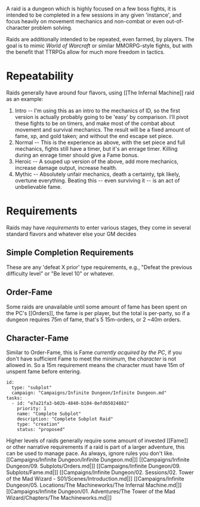 A raid is a dungeon which is highly focused on a few boss fights, it is intended to be completed in a few sessions in any given 'instance', and focus heavily on movement mechanics and non-combat or even out-of-character problem solving.

Raids are additionally intended to be repeated, even farmed, by players. The goal is to mimic _World of Warcraft_ or similar MMORPG-style fights, but with the benefit that TTRPGs allow for much more freedom in tactics.

# Repeatability

Raids generally have around four flavors, using [[The Infernal Machine]] raid as an example:

1. Intro -- I'm using this as an intro to the mechanics of ID, so the first version is actually probably going to be
   'easy' by comparison. I'll pivot these fights to be on timers, and make most of the combat about movement and
    survival mechanics. The result will be a fixed amount of fame, xp, and gold taken; and without the end escape set
    piece.
2. Normal -- This is the experience as above, with the set piece and full mechanics, fights still have a timer, but it's
   an enrage timer. Killing during an enrage timer should give a Fame bonus.
3. Heroic -- A souped up version of the above, add more mechanics, increase damage output, increase health.
4. Mythic -- Absolutely unfair mechanics, death a certainty, tpk likely, overtune everything. Beating this -- even
   surviving it -- is an act of unbelievable fame.
# Requirements

Raids may have _requirements_ to enter various stages, they come in several standard flavors and whatever else your GM decides
## Simple Completion Requirements

These are any 'defeat X prior' type requirements, e.g., "Defeat the previous difficulty level" or "Be level 10" or whatever.
## Order-Fame

Some raids are unavailable until some amount of fame has been spent on the PC's [[Orders]], the fame is per player, but the total is per-party, so if a dungeon requires 75m of fame, that's 5 15m-orders, or 2 ~40m orders.
## Character-Fame

Similar to Order-Fame, this is Fame _currently acquired by the PC_, if you don't have sufficient Fame to meet the minimum, the _character_ is not allowed in. So a 15m requirement means the character must have 15m of unspent fame before entering.

```RpgManager4
id: 
  type: "subplot"
  campaign: "Campaigns/Infinite Dungeon/Infinite Dungeon.md"
tasks: 
  - id: "e7a21fa3-b02b-4840-b104-0efdb5024882"
    priority: 1
    name: "Complete Subplot"
    description: "Complete Subplot Raid"
    type: "creation"
    status: "proposed"
```
Higher levels of raids generally require some amount of invested [[Fame]] or other narrative requirements if a raid is part of a larger adventure, this can be used to manage pace. As always, ignore rules you don't like.
[[Campaigns/Infinite Dungeon/Infinite Dungeon.md|]]
[[Campaigns/Infinite Dungeon/09. Subplots/Orders.md|]]
[[Campaigns/Infinite Dungeon/09. Subplots/Fame.md|]]
[[Campaigns/Infinite Dungeon/02. Sessions/02. Tower of the Mad Wizard - S01/Scenes/Introduction.md|]]
[[Campaigns/Infinite Dungeon/05. Locations/The Machineworks/The Infernal Machine.md|]]
[[Campaigns/Infinite Dungeon/01. Adventures/The Tower of the Mad Wizard/Chapters/The Machineworks.md|]]